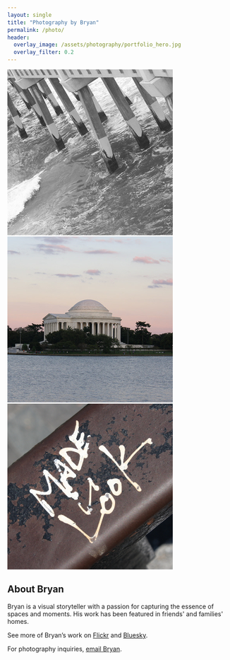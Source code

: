```yaml
---
layout: single
title: "Photography by Bryan"
permalink: /photo/
header:
  overlay_image: /assets/photography/portfolio_hero.jpg
  overlay_filter: 0.2
---
```


<div class="gallery">
  <img src="/assets/photography/photo1.jpg" alt="Interior detail">
  <img src="/assets/photography/photo2.jpg" alt="Urban landscape">
  <img src="/assets/photography/photo3.jpg" alt="Portrait">
</div>

## About Bryan

Bryan is a visual storyteller with a passion for capturing the essence of spaces and moments. His work has been featured in friends' and families' homes.

See more of Bryan’s work on [Flickr](https://flickr.com/schauebc) and [Bluesky](https://bsky.app/profile/igotsidetrackded.bsky.social).

For photography inquiries, [email Bryan](mailto:bryan@schauermayhew.com).

